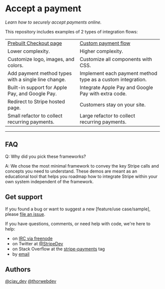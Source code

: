 # Accept a payment

_Learn how to securely accept payments online._

This repository includes examples of 2 types of integration flows:

|||
|---|---|
|[Prebuilt Checkout page](./prebuilt-checkout-page)| [Custom payment flow](./custom-payment-flow) |
| Lower complexity. | Higher complexity. |
| Customize logo, images, and colors. | Customize all components with CSS. |
| Add payment method types with a single line change. | Implement each payment method type as a custom integration. |
| Built-in support for Apple Pay, and Google Pay. | Integrate Apple Pay and Google Pay with extra code.|
| Redirect to Stripe hosted page. | Customers stay on your site. |
| Small refactor to collect recurring payments. | Large refactor to collect recurring payments. |



---
## FAQ

Q: Why did you pick these frameworks?

A: We chose the most minimal framework to convey the key Stripe calls and concepts you need to understand. These demos are meant as an educational tool that helps you roadmap how to integrate Stripe within your own system independent of the framework.

## Get support

If you found a bug or want to suggest a new [feature/use case/sample], please [file an issue](../../issues).

If you have questions, comments, or need help with code, we're here to help:
- on [IRC via freenode](https://webchat.freenode.net/?channel=#stripe)
- on Twitter at [@StripeDev](https://twitter.com/StripeDev)
- on Stack Overflow at the [stripe-payments](https://stackoverflow.com/tags/stripe-payments/info) tag
- by [email](mailto:support+github@stripe.com)

## Authors

[@cjav_dev](https://twitter.com/cjav_dev)
[@thorwebdev](https://twitter.com/thorwebdev)
